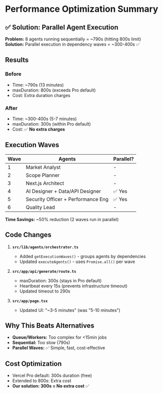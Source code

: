 # Performance Optimization Summary

## ✅ Solution: Parallel Agent Execution

**Problem:** 8 agents running sequentially = ~790s (hitting 800s limit)  
**Solution:** Parallel execution in dependency waves = ~300-400s ✅

## Results

### Before
- Time: ~790s (13 minutes)
- maxDuration: 800s (exceeds Pro default)
- Cost: Extra duration charges

### After
- Time: ~300-400s (5-7 minutes)
- maxDuration: 300s (within Pro default)
- Cost: ✅ **No extra charges**

## Execution Waves

| Wave | Agents | Parallel? |
|------|--------|-----------|
| 1 | Market Analyst | - |
| 2 | Scope Planner | - |
| 3 | Next.js Architect | - |
| 4 | AI Designer + Data/API Designer | ✅ Yes |
| 5 | Security Officer + Performance Eng | ✅ Yes |
| 6 | Quality Lead | - |

**Time Savings:** ~50% reduction (2 waves run in parallel)

## Code Changes

1. **`src/lib/agents/orchestrator.ts`**
   - Added `getExecutionWaves()` - groups agents by dependencies
   - Updated `executeAgents()` - uses `Promise.all()` per wave

2. **`src/app/api/generate/route.ts`**
   - maxDuration: 300s (stays in Pro default)
   - Heartbeat every 15s (prevents infrastructure timeout)
   - Updated timeout to 290s

3. **`src/app/page.tsx`**
   - Updated UI: "~3-5 minutes" (was "5-10 minutes")

## Why This Beats Alternatives

- **Queue/Workers:** Too complex for <15min jobs
- **Sequential:** Too slow (790s)
- **Parallel Waves:** ✅ Simple, fast, cost-effective

## Cost Optimization

- Vercel Pro default: 300s duration (free)
- Extended to 800s: Extra cost
- **Our solution: 300s = No extra cost** ✅
